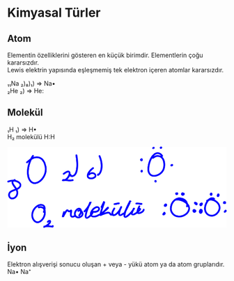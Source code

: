 # Kimyasal Türler

## Atom
Elementin özelliklerini gösteren en küçük birimdir. Elementlerin çoğu kararsızdır.\
Lewis elektrin yapısında eşleşmemiş tek elektron içeren atomlar kararsızdır.

₁₁Na ₂)₈)₁) ⇒  Na•\
₂He ₂) ⇒  He:


## Molekül
₁H ₁) ⇒  H•\
H₂ molekülü H:H

![image](img/molekül-örneği.svg)


## İyon
Elektron alışverişi sonucu oluşan + veya - yükü atom ya da atom gruplarıdır.\
Na•   Na⁺
